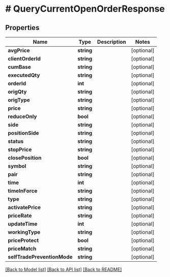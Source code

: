 # # QueryCurrentOpenOrderResponse

## Properties

Name | Type | Description | Notes
------------ | ------------- | ------------- | -------------
**avgPrice** | **string** |  | [optional]
**clientOrderId** | **string** |  | [optional]
**cumBase** | **string** |  | [optional]
**executedQty** | **string** |  | [optional]
**orderId** | **int** |  | [optional]
**origQty** | **string** |  | [optional]
**origType** | **string** |  | [optional]
**price** | **string** |  | [optional]
**reduceOnly** | **bool** |  | [optional]
**side** | **string** |  | [optional]
**positionSide** | **string** |  | [optional]
**status** | **string** |  | [optional]
**stopPrice** | **string** |  | [optional]
**closePosition** | **bool** |  | [optional]
**symbol** | **string** |  | [optional]
**pair** | **string** |  | [optional]
**time** | **int** |  | [optional]
**timeInForce** | **string** |  | [optional]
**type** | **string** |  | [optional]
**activatePrice** | **string** |  | [optional]
**priceRate** | **string** |  | [optional]
**updateTime** | **int** |  | [optional]
**workingType** | **string** |  | [optional]
**priceProtect** | **bool** |  | [optional]
**priceMatch** | **string** |  | [optional]
**selfTradePreventionMode** | **string** |  | [optional]

[[Back to Model list]](../../README.md#models) [[Back to API list]](../../README.md#endpoints) [[Back to README]](../../README.md)
